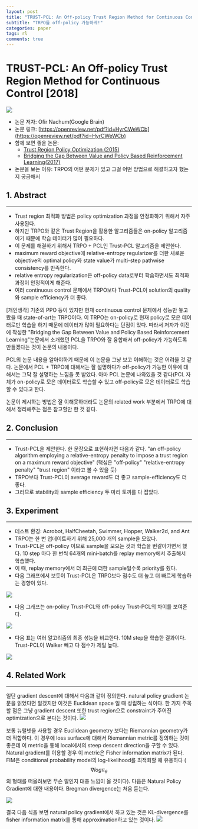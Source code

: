 ```yaml
---
layout: post
title: "TRUST-PCL: An Off-policy Trust Region Method for Continuous Control"
subtitle: "TRPO를 off-policy 가능하게!"
categories: paper
tags: rl
comments: true
---
```


# TRUST-PCL: An Off-policy Trust Region Method for Continuous Control [2018]

<img src="https://www.dropbox.com/s/nubod5d36dpy6yd/%EC%8A%A4%ED%81%AC%EB%A6%B0%EC%83%B7%202018-05-28%2011.01.01.png?dl=1">

- 논문 저자: Ofir Nachum(Google Brain)
- 논문 링크: [https://openreview.net/pdf?id=HyrCWeWCb](https://openreview.net/pdf?id=HyrCWeWCb)
- 함께 보면 좋을 논문: 
	- [Trust Region Policy Optimization (2015)](https://arxiv.org/pdf/1502.05477.pdf)
	- [Bridging the Gap Between Value and Policy Based Reinforcement Learning(2017)](https://arxiv.org/abs/1702.08892)
- 논문을 보는 이유: TRPO의 어떤 문제가 있고 그걸 어떤 방법으로 해결하고자 했는지 궁금해서

## 1. Abstract
---

- Trust region 최적화 방법은 policy optimization 과정을 안정화하기 위해서 자주 사용된다.
- 하지만 TRPO와 같은 Trust Region을 활용한 알고리즘들은 on-policy 알고리즘이기 때문에 학습 데이터가 많이 필요하다.
- 이 문제를 해결하기 위해서 TRPO + PCL인 Trust-PCL 알고리즘을 제안한다.
- maximum reward objective에 relative-entropy regularizer를 더한 새로운 objective의 optimal policy와 state value가 multi-step pathwise consistency를 만족한다.
- relative entropy regularization은 off-policy data로부터 학습하면서도 최적화 과정이 안정적이게 해준다.
- 여러 continuous control 문제에서 TRPO보다 Trust-PCL이 solution의 quality와 sample efficiency가 더 좋다.

[개인생각]
기존의 PPO 등이 있지만 현재 continuous control 문제에서 성능만 놓고 봤을 때 state-of-art는 TRPO이다. 이 TRPO는 on-policy로 현재 policy로 모은 데이터로만 학습을 하기 때문에 데이터가 많이 필요하다는 단점이 있다. 따라서 저자가 이전에 작성한 "Bridging the Gap Between Value and Policy Based Reinforcement Learning"논문에서 소개했던 PCL을 TRPO와 잘 융합해서 off-policy가 가능하도록 만들겠다는 것이 논문의 내용이다. 

PCL의 논문 내용을 알아야하기 때문에 이 논문을 그냥 보고 이해하는 것은 어려울 것 같다. 논문에서 PCL + TRPO에 대해서는 잘 설명하다가 off-policy가 가능한 이유에 대해서는 그닥 잘 설명하는 느낌을 못 받았다. 아마 PCL 논문에 나와있을 것 같다(PCL 자체가 on-policy로 모은 데이터로도 학습할 수 있고 off-policy로 모은 데이터로도 학습할 수 있다고 한다. 

논문이 제시하는 방법은 잘 이해못하더라도 논문의 related work 부분에서 TRPO에 대해서 정리해주는 점은 참고할만 한 것 같다. 

## 2. Conclusion
---

- Trust-PCL을 제안한다. 한 문장으로 표현하자면 다음과 같다. "an off-policy algorithm employing a relative-entropy penalty to impose
a trust region on a maximum reward objective" (핵심은 "off-policy" "relative-entropy penalty" "trust region" 이라고 볼 수 있을 듯)
- TRPO보다 Trust-PCL이 average reward도 더 좋고 sample-efficiency도 더 좋다.
- 그러므로 stability와 sample efficiency 두 마리 토끼를 다 잡았다.


## 3. Experiment
---
- 테스트 환경: Acrobot, HalfCheetah, Swimmer, Hopper, Walker2d, and Ant
- TRPO는 한 번 업데이트하기 위해 25,000 개의 sample을 모았다.
- Trust-PCL은 off-policy 이므로 sample을 모으는 것과 학습을 번갈아가면서 했다. 10 step 마다 한 번씩 64개의 mini-batch를 replay memory에서 추출해서 학습했다.
- 이 때, replay memory에서 더 최근에 더한 sample일수록 priority를 줬다. 
- 다음 그래프에서 보듯이 Trust-PCL은 TRPO보다 점수도 더 높고 더 빠르게 학습하는 경향이 있다. 

<img src="https://www.dropbox.com/s/9vtr0k4vbyo5ct1/%EC%8A%A4%ED%81%AC%EB%A6%B0%EC%83%B7%202018-05-28%2011.49.24.png?dl=1">

- 다음 그래프는 on-policy Trust-PCL와 off-policy Trust-PCL의 차이를 보여준다.

<img src="https://www.dropbox.com/s/l7zzu19shiv3jc5/%EC%8A%A4%ED%81%AC%EB%A6%B0%EC%83%B7%202018-05-28%2011.57.25.png?dl=1">

- 다음 표는 여러 알고리즘의 최종 성능을 비교한다. 10M step을 학습한 결과이다. Trust-PCL이 Walker 빼고 다 점수가 제일 높다.

<img src="https://www.dropbox.com/s/faolncuwyza76uj/%EC%8A%A4%ED%81%AC%EB%A6%B0%EC%83%B7%202018-05-28%2011.59.36.png?dl=1">

## 4. Related Work
---
일단 gradient descent에 대해서 다음과 같이 정의한다. natural policy gradient 논문을 읽었다면 알겠지만 이것은 Euclidean space 일 때 성립하는 식이다. 한 가지 주목할 점은 그냥 gradient descent 또한 trust region으로 constraint가 주어진 optimization으로 본다는 것이다.
<img src="https://www.dropbox.com/s/lh9n44gpwncpi50/%EC%8A%A4%ED%81%AC%EB%A6%B0%EC%83%B7%202018-05-28%2012.01.17.png?dl=1"> 

보통 뉴럴넷을 사용할 경우 Euclidean geometry 보다는 Riemannian geometry가 더 적합하다. 이 경우에 loss surface에 대해서 Riemannian metric를 정의하는 것이 좋은데 이 metric을 통해 local에서의 steep descent direction을 구할 수 있다. Natural gradient를 이용할 경우 이 metric은 Fisher information matrix가 된다. FIM은 conditional probability model의 log-likelihood를 최적화할 때 유용하다 ($$\nabla log \pi_{\theta}$$의 형태를 떠올려보면 무슨 말인지 대충 느낌이 올 것이다). 다음은 Natural Policy Gradient에 대한 내용이다. Bregman divergence는 처음 듣는다. 

<img src="https://www.dropbox.com/s/zx6jfob1235brl2/%EC%8A%A4%ED%81%AC%EB%A6%B0%EC%83%B7%202018-05-28%2012.08.43.png?dl=1"> 

결국 다음 식을 보면 natural policy gradient에서 하고 있는 것은 KL-divergence를 fisher information matrix를 통해 approximation하고 있는 것이다.
<img src="https://www.dropbox.com/s/66td1itm57s3lqv/%EC%8A%A4%ED%81%AC%EB%A6%B0%EC%83%B7%202018-05-28%2012.10.15.png?dl=1">

